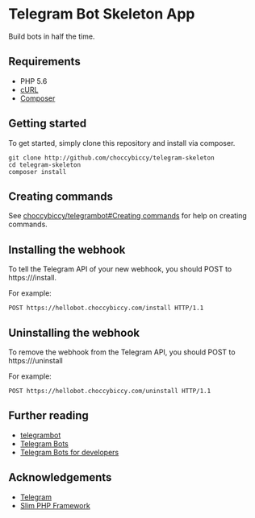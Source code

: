 # Telegram Bot Skeleton App

Build bots in half the time.

## Requirements
* PHP 5.6
* [cURL](http://php.net/manual/en/book.curl.php)
* [Composer](https://getcomposer.org/)

## Getting started
To get started, simply clone this repository and install via composer.

    git clone http://github.com/choccybiccy/telegram-skeleton
    cd telegram-skeleton
    composer install

## Creating commands
See [choccybiccy/telegrambot#Creating commands](https://github.com/choccybiccy/telegrambot#creating-commands) for
help on creating commands.

## Installing the webhook
To tell the Telegram API of your new webhook, you should POST to https://<domain>/install.

For example:

    POST https://hellobot.choccybiccy.com/install HTTP/1.1
    
## Uninstalling the webhook
To remove the webhook from the Telegram API, you should POST to https://<domain>/uninstall

For example:

    POST https://hellobot.choccybiccy.com/uninstall HTTP/1.1
    
## Further reading
* [telegrambot](https://github.com/choccybiccy/telegrambot)
* [Telegram Bots](https://telegram.org/blog/bot-revolution)
* [Telegram Bots for developers](https://core.telegram.org/bots/api)

## Acknowledgements
* [Telegram](https://telegram.org/)
* [Slim PHP Framework](http://www.slimframework.com/)
